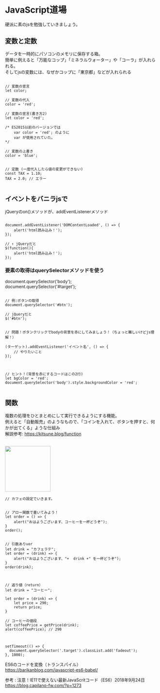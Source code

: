 # JavaScript道場
硬派に素のjsを勉強していきましょう。

## 変数と定数
データを一時的にパソコンのメモリに保存する箱。<br>
簡単に例えると「万能なコップ」「ミネラルウォーター」や「コーラ」が入れられる。<br>
そしてjsの変数には、なぜかコップに「東京都」などが入れられる<br>

```

// 変数の宣言
let color;

// 変数の代入
color = 'red';

// 変数の宣言(書き方2)
let color = 'red';

/* ES2015以前のバージョンでは
    var color = 'red'; のように
    var が使用されていた。
*/

// 変数の上書き
color = 'blue';


// 定数 (一度代入したら値の変更ができない)
const TAX = 1.10;
TAX = 2.0; // エラー


```

## イベントをバニラjsで
jQueryのon()メソッドが、addEventListenerメソッド
```

document.addEventListener('DOMContentLoaded', () => {
    alert('html読み込み！');
});

// ↑ jQueryだと
$(function(){
    alert('html読み込み！');
});

```

### 要素の取得はquerySelectorメソッドを使う
document.querySelector('body'); <br>
document.querySelector('#target');  <br>

```

// 例:ボタンの取得
document.querySelector('#btn');

// jQueryだと
$('#btn');


// 問題！ボタンクリックでbodyの背景を赤にしてみましょう！（ちょっと難しいけどjs理解！）

(ターゲット).addEventListener('イベント名', () => {
    // やりたいこと
});



// ヒント！(背景を赤にするコードはこの2行)
let bgColor = 'red';
document.querySelector('body').style.backgroundColor = 'red';


```


## 関数
複数の処理をひとまとめにして実行できるようにする機能。<br>
例えると「自動販売」のようなもので、「コインを入れて、ボタンを押すと、何かが出てくる」ような仕組み<br>
解説参考: https://kitsune.blog/function


<br>
<img src="http://hareumi.com/jskouza/sutaba.png" width="150px">
<br>

    // カフェの設定でいきます。

    
    // アロー関数で書いてみよう！
    let order = () => {
        alert("おはようございます、コーヒーを一杯どうぞ");
    }
    order();
    
    
    // 引数ありver
    let drink = "カフェラテ";
    let order = (drink) => {
        alert("おはようございます、"+  drink +" を一杯どうぞ");
    }
    order(drink);
    
    
    
    // 返り値（return）
    let drink = "コーヒー";
    
    let order = (drink) => {
        let price = 290;
        return price;
    }
    
    // コーヒーの値段
    let coffeePrice = getPrice(drink);
    alert(coffeePrice); // 290
    
    
    
    setTimeout(() => {
      document.querySelector('.target').classList.add('fadeout');
    }, 1000);
    
ES6のコードを変換（トランスパイル）<br>
https://barikanblog.com/javascript-es6-babel/ <br>

参考 : 注意！IE11で使えない最新JavaScritコード（ES6）2018年9月24日 <br>
https://blog.capilano-fw.com/?p=1273


<br>
<br>
<br>

